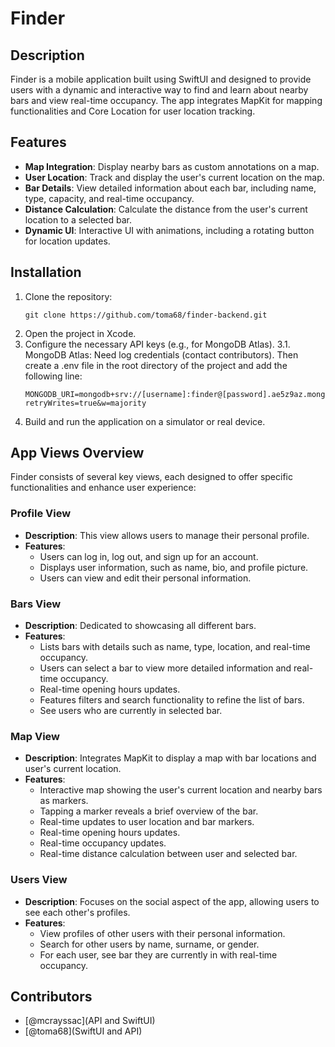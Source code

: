 # Finder

## Description
Finder is a mobile application built using SwiftUI and designed to provide users with a dynamic and interactive way to find and learn about nearby bars and view real-time occupancy. The app integrates MapKit for mapping functionalities and Core Location for user location tracking.

## Features

- **Map Integration**: Display nearby bars as custom annotations on a map.
- **User Location**: Track and display the user's current location on the map.
- **Bar Details**: View detailed information about each bar, including name, type, capacity, and real-time occupancy.
- **Distance Calculation**: Calculate the distance from the user's current location to a selected bar.
- **Dynamic UI**: Interactive UI with animations, including a rotating button for location updates.

## Installation

1. Clone the repository:
   ```
   git clone https://github.com/toma68/finder-backend.git
   ```
2. Open the project in Xcode.
3. Configure the necessary API keys (e.g., for MongoDB Atlas).
3.1. MongoDB Atlas: Need log credentials (contact contributors). Then create a .env file in the root directory of the project and add the following line:
   ```
   MONGODB_URI=mongodb+srv://[username]:finder@[password].ae5z9az.mongodb.net/?retryWrites=true&w=majority
   ```
4. Build and run the application on a simulator or real device.

## App Views Overview

Finder consists of several key views, each designed to offer specific functionalities and enhance user experience:

### Profile View

- **Description**: This view allows users to manage their personal profile.
- **Features**:
    - Users can log in, log out, and sign up for an account.
    - Displays user information, such as name, bio, and profile picture.
    - Users can view and edit their personal information.

### Bars View

- **Description**: Dedicated to showcasing all different bars.
- **Features**:
    - Lists bars with details such as name, type, location, and real-time occupancy.
    - Users can select a bar to view more detailed information and real-time occupancy.
    - Real-time opening hours updates.
    - Features filters and search functionality to refine the list of bars.
    - See users who are currently in selected bar.

### Map View

- **Description**: Integrates MapKit to display a map with bar locations and user's current location.
- **Features**:
    - Interactive map showing the user's current location and nearby bars as markers.
    - Tapping a marker reveals a brief overview of the bar.
    - Real-time updates to user location and bar markers.
    - Real-time opening hours updates.
    - Real-time occupancy updates.
    - Real-time distance calculation between user and selected bar.

### Users View

- **Description**: Focuses on the social aspect of the app, allowing users to see each other's profiles.
- **Features**:
    - View profiles of other users with their personal information.
    - Search for other users by name, surname, or gender.
    - For each user, see bar they are currently in with real-time occupancy.

## Contributors

- [@mcrayssac](API and SwiftUI)
- [@toma68](SwiftUI and API)